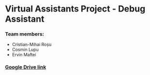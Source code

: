 # Virtual Assistants Project - Debug Assistant

### Team members:

- Cristian-Mihai Roșu
- Cosmin Lupu
- Ervin Maftei

### [Google Drive link](https://drive.google.com/drive/folders/1va6ea0DS9PIkRcsNFOk7cTA_s_1cb9RX?usp=sharing)

